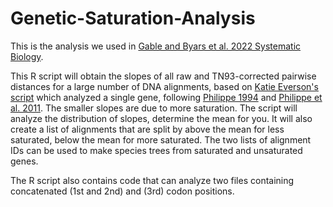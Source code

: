# Genetic-Saturation-Analysis
This is the analysis we used in [Gable and Byars et al. 2022 Systematic Biology](https://academic.oup.com/sysbio/advance-article-abstract/doi/10.1093/sysbio/syac019/6543627?redirectedFrom=fulltext).

This R script will obtain the slopes of all raw and TN93-corrected pairwise distances for a large number of DNA alignments, based on [Katie Everson's script](https://www.kmeverson.org/blog/simple-dna-saturation-plots-in-r) which analyzed a single gene, following [Philippe 1994](https://onlinelibrary.wiley.com/doi/abs/10.1046/j.1420-9101.1994.7020247.x) and [Philippe et al. 2011](https://onlinelibrary.wiley.com/doi/abs/10.1046/j.1420-9101.1994.7020247.x). The smaller slopes are due to more saturation. The script will analyze the distribution of slopes, determine the mean for you. It will also create a list of alignments that are split by above the mean for less saturated, below the mean for more saturated. The two lists of alignment IDs can be used to make species trees from saturated and unsaturated genes. 

The R script also contains code that can analyze two files containing concatenated (1st and 2nd) and (3rd) codon positions.
